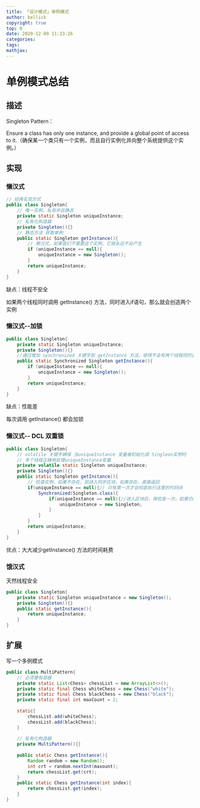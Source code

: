 ```yaml
---
title: 「设计模式」单例模式
author: bellick
copyright: true
top: 0
date: 2020-12-09 11:23:26
categories:
tags:
mathjax:
---
```


# 单例模式总结



## 描述

Singleton Pattern： 

Ensure a class has only one instance, and provide a global point of access to it.（确保某一个类只有一个实例，而且自行实例化并向整个系统提供这个实例。）

## 实现

### 懒汉式

```java
// 经典实现方式
public class Singleton{
    // 唯一实例，私有并且静态
    private static Singleton uniqueInstance;
    // 私有化构造器
    private Singleton(){}
    // 静态方法 获取单例
    public static Singleton getInstance(){
        // 懒汉式，如果我们不需要这个实例，它就永远不会产生
        if (uniqueInstance == null){
            uniqueInstance = new Singleton();
        }
        return uniqueInstance;
    }
}
```

缺点：线程不安全

如果两个线程同时调用 getInstance() 方法，同时进入if语句，那么就会创造两个实例

### 懒汉式--加锁

```java
public class Singleton{
    private static Singleton uniqueInstance;
    private Singleton(){}
    //通过增加 synchronized 关键字到 getInstance 方法，使得不会有两个线程同时进入这个方法。
    public static Synchronized Singleton getInstance(){
        if (uniqueInstance == null){
            uniqueInstance = new Singleton();
        }
        return uniqueInstance;
    }
}
```

缺点：性能差

每次调用 getInstance() 都会加锁

### 懒汉式-- DCL 双重锁

```java
public class Singleton{
    // volatile 关键字确保 当uniqueInstance 变量被初始化成 Singleon实例时
	// 多个线程正确地处理uniqueInstance变量
    private volatile static Singleton uniqueInstance;
    private Singleton(){}
    public static Singleton getInstance(){
        // 检查实例，如果不存在，则进入同步区块，如果存在，直接返回
        if(uniqueInstance == null){// 只有第一次才会彻底执行这里的代码块
            Synchronized(Singleton.class){
                if(uniqueInstance == null){//进入区块后，再检查一次，如果仍是null，才创建实例
                    uniqueInstance = new Singleton;
                }
            }
        }
        return uniqueInstance;
    }
}
```

优点：大大减少getInstance() 方法的时间耗费



### 饿汉式

天然线程安全

```java
public class Singleton{
    private static Singleton uniqueInstance = new Singleton();
    private Singleton(){}
    public static getInstance(){
        return uniqueInstance;
    }
}
```



## 扩展

写一个多例模式

```java
public class MultiPattern{
    // 必须要有容器
    private static List<Chess> chessList = new ArrayList<>();
    private static final Chess whiteChess = new Chess("white");
    private static final Chess blackChess = new Chess("black");
    private static final int maxCount = 2;
    
    static{
        chessList.add(whiteChess);
        chessList.add(blackChess);
    }
    
    // 私有化构造器
    private MultiPattern(){}
    
    public static Chess getInstance(){
        Random random = new Random();
        int crt = random.nextInt(maxount);
        return chessList.get(crt);
    }
    public static Chess getInstance(int index){
        return chessList.get(index);
    }
}
```

